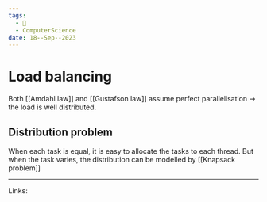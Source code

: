 ```yaml
---
tags:
  - 🌱
  - ComputerScience
date: 18--Sep--2023
---
```

# Load balancing
Both [[Amdahl law]] and [[Gustafson law]] assume perfect parallelisation → the load is well distributed.
## Distribution problem
When each task is equal, it is easy to allocate the tasks to each thread. But when the task varies, the distribution can be modelled by [[Knapsack problem]]

---
Links: 